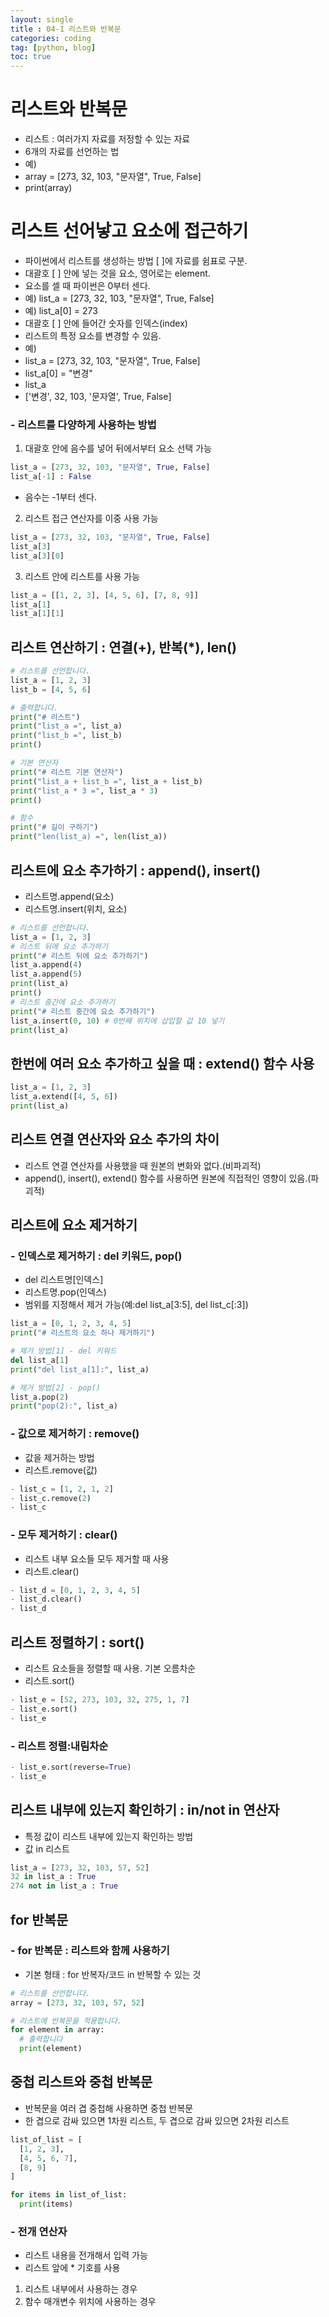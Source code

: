 ```yaml
---
layout: single
title : 04-1 리스트와 반복문
categories: coding
tag: [python, blog]
toc: true
---
```

# 리스트와 반복문
- 리스트 : 여러가지 자료를 저정할 수 있는 자료
- 6개의 자료를 선언하는 법
- 예) 
- array = [273, 32, 103, "문자열", True, False]
- print(array)

# 리스트 선어낳고 요소에 접근하기
- 파이썬에서 리스트를 생성하는 방법 [ ]에 자료를 쉼표로 구분.
- 대괄호 [ ] 안에 넣는 것을 요소, 영어로는 element.
- 요소를 셀 때 파이썬은 0부터 센다.
- 예) list_a = [273, 32, 103, "문자열", True, False]
- 예) list_a[0] = 273
- 대괄호 [ ] 안에 들어간 숫자를 인덱스(index)
- 리스트의 특정 요소를 변경할 수 있음.
- 예) 
- list_a = [273, 32, 103, "문자열", True, False]
- list_a[0] = "변경"
- list_a
- ['변경', 32, 103, '문자열', True, False]

### - 리스트를 다양하게 사용하는 방법 
 1) 대괄호 안에 음수를 넣어 뒤에서부터 요소 선택 가능
 ```python
 list_a = [273, 32, 103, "문자열", True, False]
 list_a[-1] : False
 ```
 - 음수는 -1부터 센다.

 2) 리스트 접근 연산자를 이중 사용 가능

```python
list_a = [273, 32, 103, "문자열", True, False]
list_a[3] 
list_a[3][0]
```

 3) 리스트 안에 리스트를 사용 가능
```python
list_a = [[1, 2, 3], [4, 5, 6], [7, 8, 9]]
list_a[1]
list_a[1][1]
```

## 리스트 연산하기 : 연결(+), 반복(*), len()
```python
# 리스트를 선언합니다.
list_a = [1, 2, 3]
list_b = [4, 5, 6]

# 출력합니다.
print("# 리스트")
print("list_a =", list_a)
print("list_b =", list_b)
print()

# 기본 연산자
print("# 리스트 기본 연산자")
print("list_a + list_b =", list_a + list_b)
print("list_a * 3 =", list_a * 3)
print()

# 함수
print("# 길이 구하기")
print("len(list_a) =", len(list_a))
```

## 리스트에 요소 추가하기 : append(), insert()
- 리스트명.append(요소)
- 리스트명.insert(위치, 요소)
```python
# 리스트를 선언합니다.
list_a = [1, 2, 3]
# 리스트 뒤에 요소 추가하기
print("# 리스트 뒤에 요소 추가하기")
list_a.append(4)
list_a.append(5)
print(list_a)
print()
# 리스트 중간에 요소 추가하기
print("# 리스트 중간에 요소 추가하기")
list_a.insert(0, 10) # 0번째 위치에 삽입할 값 10 넣기
print(list_a)
```

## 한번에 여러 요소 추가하고 싶을 때 : extend() 함수 사용
```python
list_a = [1, 2, 3]
list_a.extend([4, 5, 6])
print(list_a)
```

## 리스트 연결 연산자와 요소 추가의 차이
- 리스트 연결 연산자를 사용했을 때 원본의 변화와 없다.(비파괴적)
- append(), insert(), extend() 함수를 사용하면 원본에 직접적인 영향이 있음.(파괴적)

## 리스트에 요소 제거하기

### - 인덱스로 제거하기 : del 키워드, pop()
- del 리스트명[인덱스]
- 리스트명.pop(인덱스)
- 범위를 지정해서 제거 가능(예:del list_a[3:5], del list_c[:3])

```python
list_a = [0, 1, 2, 3, 4, 5]
print("# 리스트의 요소 하나 제거하기")

# 제거 방법[1] - del 키워드
del list_a[1]
print("del list_a[1]:", list_a)

# 제거 방법[2] - pop()
list_a.pop(2)
print("pop(2):", list_a)
```

### - 값으로 제거하기 : remove()
- 값을 제거하는 방법
- 리스트.remove(값)

```python
- list_c = [1, 2, 1, 2]
- list_c.remove(2)
- list_c
```

### - 모두 제거하기 : clear()
- 리스트 내부 요소들 모두 제거할 때 사용
- 리스트.clear()
```python
- list_d = [0, 1, 2, 3, 4, 5]
- list_d.clear()
- list_d
```

## 리스트 정렬하기 : sort()
- 리스트 요소들을 정렬할 때 사용. 기본 오름차순
- 리스트.sort()

```python
- list_e = [52, 273, 103, 32, 275, 1, 7]
- list_e.sort()
- list_e
```

### - 리스트 정렬:내림차순
```python
- list_e.sort(reverse=True)
- list_e
```

## 리스트 내부에 있는지 확인하기 : in/not in 연산자
- 특정 값이 리스트 내부에 있는지 확인하는 방법
- 값 in 리스트
```python
list_a = [273, 32, 103, 57, 52]
32 in list_a : True
274 not in list_a : True
```

## for 반복문

### - for 반복문 : 리스트와 함께 사용하기
- 기본 형태 : for 반복자/코드 in 반복할 수 있는 것

```python
# 리스트를 선언합니다.
array = [273, 32, 103, 57, 52]

# 리스트에 반복문을 적용합니다.
for element in array:
  # 출력합니다
  print(element)
```

## 중첩 리스트와 중첩 반복문
- 반복문을 여러 겹 중첩해 사용하면 중첩 반복문
- 한 겹으로 감싸 있으면 1차원 리스트, 두 겹으로 감싸 있으면 2차원 리스트

```python
list_of_list = [
  [1, 2, 3],
  [4, 5, 6, 7],
  [8, 9]
]

for items in list_of_list:
  print(items)
```

### - 전개 연산자
- 리스트 내용을 전개해서 입력 가능
- 리스트 앞에 * 기호를 사용
 1) 리스트 내부에서 사용하는 경우
 2) 함수 매개변수 위치에 사용하는 경우
